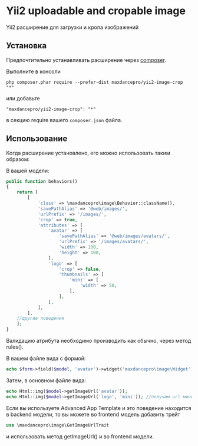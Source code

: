 Yii2 uploadable and cropable image
==================================
Yii2 расширение для загрузки и кропа изображений

Установка
------------

Предпочтительно устанавливать расширение через [composer](http://getcomposer.org/download/).

Выполните в консоли

```
php composer.phar require --prefer-dist maxdancepro/yii2-image-crop "*"
```

или добавьте

```
"maxdancepro/yii2-image-crop": "*"
```

в секцию require вашего `composer.json` файла.


Использование
-----

Когда расширение установлено, его можно использовать таким образом:

В вашей модели:
```php
public function behaviors()
{
    return [
        [
            'class' => \maxdancepro\image\Behavior::className(),
            'savePathAlias' => '@web/images/',
            'urlPrefix' => '/images/',
            'crop' => true,
            'attributes' => [
                'avatar' => [
                    'savePathAlias' => '@web/images/avatars/',
                    'urlPrefix' => '/images/avatars/',
                    'width' => 100,
                    'height' => 100,
                ],
                'logo' => [
                    'crop' => false,
                    'thumbnails' => [
                        'mini' => [
                            'width' => 50,
                        ],
                    ],
                ],
            ],
        ],
    //другие поведения
    ];
}
```
Валидацию атрибута необходимо производить как обычно, через метод rules().

В вашем файле вида с формой:
```php
echo $form->field($model, 'avatar')->widget('maxdancepro\image\Widget');
```

Затем, в основном файле вида:
```php
echo Html::img($model->getImageUrl('avatar'));
echo Html::img($model->getImageUrl('logo', 'mini')); //получим url миниатюры под именем 'mini' для атрибута 'logo'
```

Если вы используете Advanced App Template и это поведение находится в backend модели, то вы можете во frontend модель
добавить трейт
```php
use \maxdancepro\image\GetImageUrlTrait
```
и использовать метод getImageUrl() и во frontend модели.




